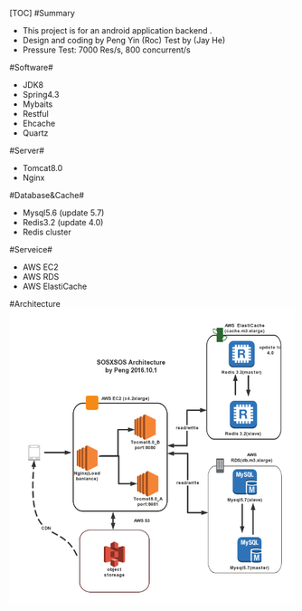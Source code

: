  [TOC]
#Summary
- This project is for an android application backend .
- Design and coding by Peng Yin (Roc) Test by (Jay He)
- Pressure Test: 7000 Res/s, 800 concurrent/s

#Software#
- JDK8
- Spring4.3
- Mybaits
- Restful
- Ehcache
- Quartz

#Server#
- Tomcat8.0
- Nginx

#Database&Cache#
- Mysql5.6 (update 5.7)
- Redis3.2 (update 4.0)
- Redis cluster

#Serveice#
- AWS EC2
- AWS RDS
- AWS ElastiCache


#Architecture
![](https://raw.githubusercontent.com/hawkroc/sosxsos/master/screenshots/sosxsos.png)